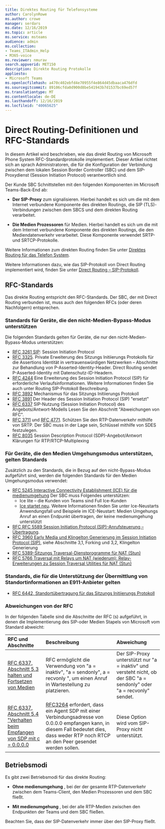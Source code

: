 ```yaml
---
title: Direktes Routing für Telefonsysteme
author: CarolynRowe
ms.author: crowe
manager: serdars
ms.date: 12/16/2019
ms.topic: article
ms.service: msteams
audience: admin
ms.collection:
- Teams_ITAdmin_Help
- M365-voice
ms.reviewer: nmurav
search.appverid: MET150
description: Direkte Routing Protokolle
appliesto:
- Microsoft Teams
ms.openlocfilehash: a470c402ebfd4e70955f4e864d45dbaaca476dfd
ms.sourcegitcommit: 89106cfda0d900d8be541943b7d1537bc69ed57f
ms.translationtype: MT
ms.contentlocale: de-DE
ms.lasthandoff: 12/16/2019
ms.locfileid: "40065625"
---
```

# <a name="direct-routing---definitions-and-rfc-standards"></a>Direct Routing-Definitionen und RFC-Standards

In diesem Artikel wird beschrieben, wie das direkt Routing von Microsoft Phone System RFC-Standardprotokolle implementiert. Dieser Artikel richtet sich an sprach Administratoren, die für die Konfiguration der Verbindung zwischen dem lokalen Session Border Controller (SBC) und dem SIP-Proxydienst (Session Initiation Protocol) verantwortlich sind.

Der Kunde SBC Schnittstellen mit den folgenden Komponenten im Microsoft Teams-Back-End ab: 

- **Der SIP-Proxy** zum signalisieren. Hierbei handelt es sich um die mit dem Internet verbundene Komponente des direkten Routings, die SIP (TLS)-Verbindungen zwischen dem SBCS und dem direkten Routing verarbeitet.

- **Die Medien Prozessoren** für Medien. Hierbei handelt es sich um die mit dem Internet verbundene Komponente des direkten Routings, die den Mediendatenverkehr verarbeitet. Diese Komponente verwendet SRTP-und SRTCP-Protokolle.


Weitere Informationen zum direkten Routing finden Sie unter [Direktes Routing für das Telefon System](direct-routing-landing-page.md).

Weitere Informationen dazu, wie das SIP-Protokoll von Direct Routing implementiert wird, finden Sie unter [Direct Routing – SIP-Protokoll](direct-routing-protocols-sip.md).

## <a name="rfc-standards"></a>RFC-Standards

Das direkte Routing entspricht den RFC-Standards.  Der SBC, der mit Direct Routing verbunden ist, muss auch den folgenden RFCs (oder deren Nachfolgern) entsprechen. 

### <a name="standards-applicable-to-devices-that-support-non-media-bypass-mode"></a>Standards für Geräte, die den nicht-Medien-Bypass-Modus unterstützen 

Die folgenden Standards gelten für Geräte, die nur den nicht-Medien-Bypass-Modus unterstützen:

- [RFC 3261 SIP](https://tools.ietf.org/html/rfc3261): Session Initiation Protocol
- [RFC 3325](https://www.ietf.org/rfc/rfc3325). Private Erweiterung des Sitzungs Initiierungs Protokolls für die Assertions Identität in vertrauenswürdigen Netzwerken – Abschnitte zur Behandlung von P-Asserted-Identity-Header. Direct Routing sendet P-Asserted-Identity mit Datenschutz-ID-Headern. 
- [RFC 4244](https://www.ietf.org/rfc/rfc4244.txt) Eine Erweiterung des Session Initiation Protocol (SIP) für erforderliche Verlaufsinformationen. Weitere Informationen finden Sie auch unter Routing SIP-Protokoll Beschreibung.
- [RFC 3892](https://www.ietf.org/rfc/rfc3892.txt) Mechanismus für das Sitzungs Initiierungs Protokoll
- [RFC 3891](https://www.ietf.org/rfc/rfc3891.txt) Der Header des Session Initiation Protocol (SIP) "ersetzt" 
- [RFC 6337](https://tools.ietf.org/html/rfc6337) SIP-Nutzung (Session Initiation Protocol) des Angebots/Antwort-Modells
  Lesen Sie den Abschnitt "Abweichungen von RFC".
- [RFC 3711](https://tools.ietf.org/html/rfc3711) und [RFC 4771](https://tools.ietf.org/html/rfc4771). Schützen Sie den RTP-Datenverkehr mithilfe von SRTP. Der SBC muss in der Lage sein, Schlüssel mithilfe von SDES festzulegen. 
- [RFC 8035](https://www.ietf.org/rfc/rfc8035.txt) Session Description Protocol (SDP)-Angebot/Antwort Klärungen für RTP/RTCP-Multiplexing

### <a name="standards-applicable-to-devices-that-support-media-bypass-mode"></a>Für Geräte, die den Medien Umgehungsmodus unterstützen, gelten Standards

Zusätzlich zu den Standards, die in Bezug auf den nicht-Bypass-Modus aufgeführt sind, werden die folgenden Standards für den Medien Umgehungsmodus verwendet:

- [RFC 5245 Interactive Connectivity Establishment (ICE) für die medienumgehung](https://tools.ietf.org/html/rfc5245)  Der SBC muss Folgendes unterstützen:
  - Ice lite – die Kunden von Teams sind Full Ice-Kunden
  - [Ice startet neu](https://tools.ietf.org/html/rfc5245#section-9.1.1.1). Weitere Informationen finden Sie unter Ice-Neustarts Anwendungsfall und Beispiele im ICE-Neustart: Medien Umgehungs Anruf an einen Endpunkt übertragen, der keine medienumgehung unterstützt   
- [RFC RFC 5589 Session Initiation Protocol (SIP)-Anrufsteuerung – Übertragung](https://tools.ietf.org/html/rfc5589). 
- [RFC 3960 Early Media und Klingelton Generierung im Session Initiation Protocol (SIP)](https://tools.ietf.org/html/rfc3960), siehe Abschnitte 3,1, Forking und 3,2, Klingelton Generierung 
- [RFC 5389-Sitzungs Traversal-Dienstprogramme für NAT (Stun)](https://tools.ietf.org/html/rfc5389)
- [RFC 5766 Traversal mit Relays um NAT (wiederum): Relay-Erweiterungen zu Session Traversal Utilities für NAT (Stun)](https://tools.ietf.org/html/rfc5766)

### <a name="standards-applicable-to-support-conveying-location-information-to-e911-providers"></a>Standards, die für die Unterstützung der Übermittlung von Standortinformationen an E911-Anbieter gelten

- [RFC 6442, Standortübertragung für das Sitzungs Initiierungs Protokoll](https://tools.ietf.org/html/rfc6442)

### <a name="deviations-from-the-rfcs"></a>Abweichungen von der RFC

In der folgenden Tabelle sind die Abschnitte der RFC (s) aufgeführt, in denen die Implementierung des SIP-oder Medien Stapels von Microsoft vom Standard abweicht:

| RFC und Abschnitte | Beschreibung | Abweichung |
| :---------------------  |:---------------------- |:-----------------------|
| [RFC 6337, Abschnitt 5,3 halten und Fortsetzen von Medien](https://tools.ietf.org/html/rfc6337#section-5.3) | RFC ermöglicht die Verwendung von "a = inaktiv", "a = sendonly", a = recvonly ", um einen Anruf in Wartestellung zu platzieren. |Der SIP-Proxy unterstützt nur "a = inaktiv" und versteht nicht, ob der SBC "a = sendonly" oder "a = recvonly" sendet.
| [RFC 6337, Abschnitt 5,4 "Verhalten beim Empfangen von SDP mit c = 0.0.0.0](https://tools.ietf.org/html/rfc6337#section-5.4) | [RFC3264](https://tools.ietf.org/html/rfc3264) erfordert, dass ein Agent SDP mit einer Verbindungsadresse von 0.0.0.0 empfangen kann, in diesem Fall bedeutet dies, dass weder RTP noch RTCP an den Peer gesendet werden sollen. | Diese Option wird vom SIP-Proxy nicht unterstützt. |

## <a name="operational-modes"></a>Betriebsmodi

Es gibt zwei Betriebsmodi für das direkte Routing:

- **Ohne medienumgehung** , bei der der gesamte RTP-Datenverkehr zwischen dem Teams-Client, den Medien Prozessoren und dem SBC fließt.  

- **Mit medienumgehung** , bei der alle RTP-Medien zwischen den Endpunkten der Teams und dem SBC fließen. 

Beachten Sie, dass der SIP-Datenverkehr immer über den SIP-Proxy fließt.   
